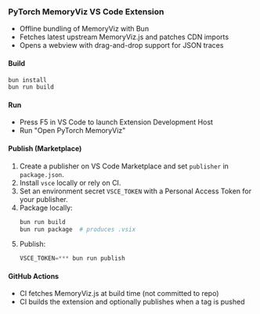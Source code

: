 ### PyTorch MemoryViz VS Code Extension

- Offline bundling of MemoryViz with Bun
- Fetches latest upstream MemoryViz.js and patches CDN imports
- Opens a webview with drag-and-drop support for JSON traces

#### Build

```powershell
bun install
bun run build
```

#### Run
- Press F5 in VS Code to launch Extension Development Host
- Run "Open PyTorch MemoryViz"

#### Publish (Marketplace)
1. Create a publisher on VS Code Marketplace and set `publisher` in `package.json`.
2. Install `vsce` locally or rely on CI.
3. Set an environment secret `VSCE_TOKEN` with a Personal Access Token for your publisher.
4. Package locally:
   ```powershell
   bun run build
   bun run package  # produces .vsix
   ```
5. Publish:
   ```powershell
   VSCE_TOKEN=*** bun run publish
   ```

#### GitHub Actions
- CI fetches MemoryViz.js at build time (not committed to repo)
- CI builds the extension and optionally publishes when a tag is pushed